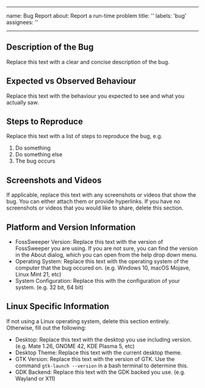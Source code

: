 <!--
SPDX-FileCopyrightText: 2022 Daniel Valcour <fosssweeper@gmail.com>

SPDX-License-Identifier: GPL-3.0-or-later
-->

---

name: Bug Report
about: Report a run-time problem
title: ''
labels: 'bug'
assignees: ''

---

<!--

NOTICE:

This is a template for an issue thread. Please replace the text in each section with your own explanations.

This template is intended for bug reports. For more information about the bug reporting process of our project, please view our Contributing Guidelines in the CONTRIBUTING.md file in the root directory of the code repository.

While you participate in our community, you must follow our Code of Conduct in the CODE_OF_CONDUCT.md file in the root directory of the code repository.

This entry field uses Markdown syntax for advanced text formatting. If you would like to preview how this post will appear with Markdown applied, click the preview tab above. You can read about Markdown syntax in the official GitHub documentation website:

https://docs.github.com/en/get-started/writing-on-github/getting-started-with-writing-and-formatting-on-github/basic-writing-and-formatting-syntax

-->

## Description of the Bug

Replace this text with a clear and concise description of the bug.

## Expected vs Observed Behaviour

Replace this text with the behaviour you expected to see and what you actually saw.

## Steps to Reproduce

Replace this text with a list of steps to reproduce the bug, e.g.

1. Do something
2. Do something else
3. The bug occurs

## Screenshots and Videos

If applicable, replace this text with any screenshots or videos that show the bug. You can either attach them or provide hyperlinks. If you have no screenshots or videos that you would like to share, delete this section.

## Platform and Version Information

- FossSweeper Version: Replace this text with the version of FossSweeper you are using. If you are not sure, you can find the version in the About dialog, which you can open from the help drop down menu.
- Operating System: Replace this text with the operating system of the computer that the bug occured on. (e.g. Windows 10, macOS Mojave, Linux Mint 21, etc)
- System Configuration: Replace this with the configuration of your system. (e.g. 32 bit, 64 bit)

## Linux Specific Information

If not using a Linux operating system, delete this section entirely. Otherwise, fill out the following:

- Desktop: Replace this text with the desktop you use including version. (e.g. Mate 1.26, GNOME 42, KDE Plasma 5, etc)
- Desktop Theme: Replace this text with the current desktop theme.
- GTK Version: Replace this text with the version of GTK. Use the command `gtk-launch --version` in a bash terminal to determine this.
- GDK Backend: Replace this text with the GDK backed you use. (e.g. Wayland or X11)
